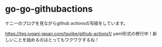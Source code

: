 # go-go-githubactions
ケニーのブログを見ながらgithub actionsの写経をしています。

https://tgg.jugani-japan.com/tsujike/github-actions1/
yaml形式の修行中！新しいことを始めるのはとってもワクワクするね！
